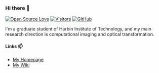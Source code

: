 ### Hi there 👋

[![Open Source Love](https://badges.frapsoft.com/os/v1/open-source.svg?v=103)](https://github.com/miRoox/)
[![Visitors](https://visitor-badge.glitch.me/badge?page_id=miRoox.miRoox)](https://github.com/miRoox/)
[![GitHub](https://img.shields.io/github/followers/miRoox.svg?lable=GitHub&style=social)](https://github.com/miRoox/)

I'm a graduate student of Harbin Institute of Technology, and my main research direction is computational imaging and optical transformation.

#### Links 📫

* [My Homepage](https://miroox.github.io/)
* [My Wiki](https://miroox.github.io/wiki/)
